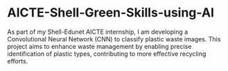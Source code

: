 # AICTE-Shell-Green-Skills-using-AI
As part of my Shell-Edunet AICTE internship, I am developing a Convolutional Neural Network (CNN) to classify plastic waste images. This project aims to enhance waste management by enabling precise identification of plastic types, contributing to more effective recycling efforts.
